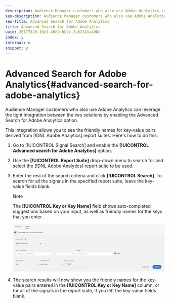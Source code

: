 ```yaml
---
description: Audience Manager customers who also use Adobe Analytics can leverage the tight integration between the two solutions by enabling the Advanced Search for Adobe Analytics option.
seo-description: Audience Manager customers who also use Adobe Analytics can leverage the tight integration between the two solutions by enabling the Advanced Search for Adobe Analytics option.
seo-title: Advanced Search for Adobe Analytics
title: Advanced Search for Adobe Analytics
uuid: 20177820-10e1-49d9-bb2c-3a62141a498e
index: y
internal: n
snippet: y
---
```


# Advanced Search for Adobe Analytics{#advanced-search-for-adobe-analytics}

Audience Manager customers who also use Adobe Analytics can leverage the tight integration between the two solutions by enabling the Advanced Search for Adobe Analytics option.



This integration allows you to see the friendly names for key-value pairs derived from [!DNL Adobe Analytics] report suites. Here's how to do this:

1. Go to [!UICONTROL Signal Search] and enable the **[!UICONTROL Advanced search for Adobe Analytics]** option. 

1. Use the **[!UICONTROL Report Suite]** drop-down menu to search for and select the [!DNL Adobe Analytics] report suite to be used. 

1. Enter the rest of the search criteria and click **[!UICONTROL Search]**. To search for all the signals in the specified report suite, leave the key-value fields blank.

   >[!NOTE]
   >
   >The **[!UICONTROL Key or Key Name]** field shows auto-completed suggestions based on your input, as well as friendly names for the keys that you enter.

   ![](assets/signals-search-analytics.png)

1. The search results will now show you the friendly names for the key-value pairs entered in the **[!UICONTROL Key or Key Name]** column, or for all of the signals in the report suite, if you left the key-value fields blank.

